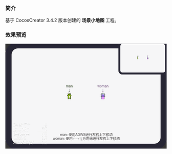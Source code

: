 ### 简介
基于 CocosCreator 3.4.2 版本创建的 **场景小地图** 工程。

### 效果预览
![image](../../gif/202201/2022012031.gif)